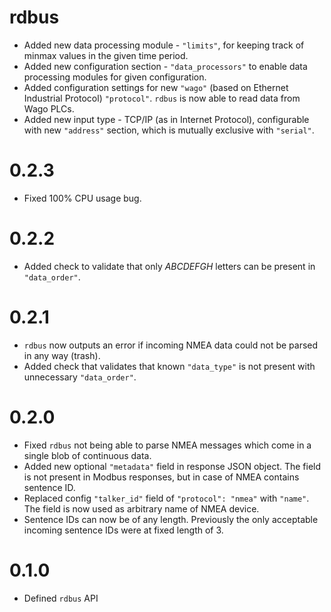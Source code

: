 # rdbus

- Added new data processing module - `"limits"`, for keeping track of minmax values in the given time period.
- Added new configuration section - `"data_processors"` to enable data processing modules for given configuration.
- Added configuration settings for new `"wago"` (based on Ethernet Industrial Protocol) `"protocol"`. `rdbus` is now able to read data from Wago PLCs.
- Added new input type - TCP/IP (as in Internet Protocol), configurable with new `"address"` section, which is mutually exclusive with `"serial"`.

# 0.2.3
- Fixed 100% CPU usage bug.

# 0.2.2
- Added check to validate that only _ABCDEFGH_ letters can be present in `"data_order"`.

# 0.2.1
- `rdbus` now outputs an error if incoming NMEA data could not be parsed in any way (trash).
- Added check that validates that known `"data_type"` is not present with unnecessary `"data_order"`.

# 0.2.0
- Fixed `rdbus` not being able to parse NMEA messages which come in a single blob of continuous data.
- Added new optional `"metadata"` field in response JSON object. The field is not present in Modbus responses, but in case of NMEA contains sentence ID.
- Replaced config `"talker_id"` field of `"protocol": "nmea"` with `"name"`. The field is now used as arbitrary name of NMEA device.
- Sentence IDs can now be of any length. Previously the only acceptable incoming sentence IDs were at fixed length of 3.

# 0.1.0
- Defined `rdbus` API
